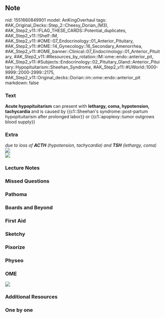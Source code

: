 ## Note
nid: 1551660849901
model: AnKingOverhaul
tags: #AK_Original_Decks::Step_2::Cheesy_Dorian_(M3), #AK_Step2_v11::!FLAG_THESE_CARDS::Potential_duplicates, #AK_Step2_v11::!Shelf::IM, #AK_Step2_v11::#OME::07_Endocrinology::01_Anterior_Pituitary, #AK_Step2_v11::#OME::14_Gynecology::16_Secondary_Amenorrhea, #AK_Step2_v11::#OME_banner::Clinical::07_Endocrinology::01_Anterior_Pituitary, #AK_Step2_v11::#Resources_by_rotation::IM::ome::endo::anterior_pit, #AK_Step2_v11::#Subjects::Endocrinology::02_Pituitary_Gland::Anterior_Pituitary::Hypopituitarism::Sheehan_Syndrome, #AK_Step2_v11::#UWorld::1000-9999::2000-2999::2175, #AK_Step2_v11::Original_decks::Dorian::im::ome::endo::anterior_pit
markdown: false

### Text
<b>Acute hypopituitarism</b> can present with <b>lethargy, coma,
hypotension, tachycardia</b> and is caused by {{c1::Sheehan's
syndrome::post-partum hypopituitarism after prolonged labor}} or
{{c1::apoplexy::tumor outgrows blood supply}}

### Extra
<div>
  <div>
    <div>
      <i>due to loss of <b>ACTH</b> (hypotension, tachycardia) and
      <b>TSH</b> (lethargy, coma)</i>
    </div>
    <div></div>
    <div>
      <i><img src="hypopitui.png"></i>
    </div>
    <div></div>
    <div>
      <i><img src="paste-17231408792070.jpg"></i>
    </div>
  </div>
</div>

### Lecture Notes


### Missed Questions


### Pathoma


### Boards and Beyond


### First Aid


### Sketchy


### Pixorize


### Physeo


### OME
<div class="ome-widget">
  <a href=
  "https://onlinemeded.org/spa/endocrinology/anterior-pituitary/acquire?ref=anki">
  <img src="_OME_AnkiFlashcards_Lesson_6.png"></a>
</div>

### Additional Resources


### One by one

